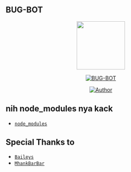 ## BUG-BOT
<p align="center">
<img src="https://github.com/XChillDs/hmm/blob/main/pfft.jpg" width="128" height="128"/>
</p>
<p align="center">
<a href="#"><img title="BUG-BOT" src="https://img.shields.io/badge/Whatsapp Bot-green?colorA=%23ff0000&colorB=%23017e40&style=for-the-badge"></a>
</p>
<p align="center">
<a href="https://github.com/XChillDs"><img title="Author" src="https://img.shields.io/badge/Author-XChillDs-red.svg?style=for-the-badge&logo=github"></a>
</p>

## nih node_modules nya kack


* [`node_modules`](https://www.mediafire.com/file/bwfshn6isyecwj3/node_modules.zip/file) 


## Special Thanks to
* [`Baileys`](https://github.com/adiwajshing/Baileys)
* [`MhankBarBar`](https://github.coMhankBarBar)
